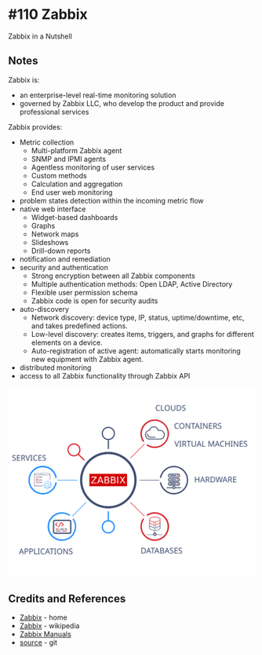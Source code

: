 # #110 Zabbix

Zabbix in a Nutshell

## Notes

Zabbix is:

* an enterprise-level real-time monitoring solution
* governed by Zabbix LLC, who develop the product and provide professional services

Zabbix provides:

* Metric collection
  * Multi-platform Zabbix agent
  * SNMP and IPMI agents
  * Agentless monitoring of user services
  * Custom methods
  * Calculation and aggregation
  * End user web monitoring
* problem states detection within the incoming metric flow
* native web interface
  * Widget-based dashboards
  * Graphs
  * Network maps
  * Slideshows
  * Drill-down reports
* notification and remediation
* security and authentication
  * Strong encryption between all Zabbix components
  * Multiple authentication methods: Open LDAP, Active Directory
  * Flexible user permission schema
  * Zabbix code is open for security audits
* auto-discovery
  * Network discovery: device type, IP, status, uptime/downtime, etc, and takes predefined actions.
  * Low-level discovery: creates items, triggers, and graphs for different elements on a device.
  * Auto-registration of active agent: automatically starts monitoring new equipment with Zabbix agent.
* distributed monitoring
* access to all Zabbix functionality through Zabbix API

[![metric_collection.svg](./assets/metric_collection.svg?raw=true)](https://www.zabbix.com/features#metric_collection)

## Credits and References

* [Zabbix](https://www.zabbix.com/) - home
* [Zabbix](https://en.wikipedia.org/wiki/Zabbix) - wikipedia
* [Zabbix Manuals](https://www.zabbix.com/manuals)
* [source](https://git.zabbix.com/projects/ZBX/repos/zabbix/browse) - git
